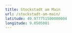 ```yaml
---
title: Stockstadt am Main
url: /stockstadt-am-main/
latitude: 49.977751500000004
longitude: 9.0505001
---
```


